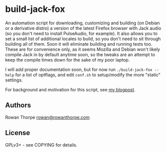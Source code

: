 build-jack-fox
==============

An automation script for downloading, customizing and building (on Debian or a derivative distro) a version of the latest
Firefox browser with Jack audio (so you don't need to install PulseAudio, for example). It also allows you to set a small
list of additional locales to build, so you don't need to sit through building all of them. Soon it will eliminate building
and running tests too. These are for convenience only, as it seems Mozilla and Debian won't likely compile Jack in by
default anytime soon, so the tweaks are an attempt to keep the compile times down for the sake of my poor laptop.

I will add proper documentation soon, but for now run `./build-jack-fox --help` for a list of optflags, and edit `conf.sh`
to setup/modify the more "static" settings.

For background and motivation for this script, see [my blogpost](http://blog.rowanthorpe.com/2017/12/17/firefox-without-pulseaudio-in-debian.html).

Authors
-------

Rowan Thorpe <rowan@rowanthorpe.com>

License
-------

GPLv3+ - see COPYING for details.
